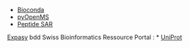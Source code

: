 * [Bioconda](https://bioconda.github.io/conda-package_index.html)
* [pyOpenMS](https://pyopenms.readthedocs.io/en/latest/index.html)
* [Peptide SAR](https://github.com/Merck/PepSeA)


[Expasy](https://www.expasy.org/) bdd Swiss Bioinformatics Ressource Portal :
	* [UniProt](https://www.uniprot.org/)